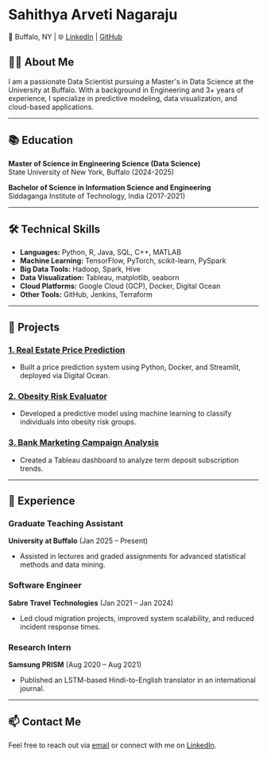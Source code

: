 # Sahithya Arveti Nagaraju

📍 Buffalo, NY | 🌐 [LinkedIn](https://www.linkedin.com/in/sahithyaarveti/) | [GitHub](https://github.com/SAHITHYA21)

## 👩‍🎓 About Me
I am a passionate Data Scientist pursuing a Master's in Data Science at the University at Buffalo. With a background in Engineering and 3+ years of experience, I specialize in predictive modeling, data visualization, and cloud-based applications.

---

## 📚 Education
**Master of Science in Engineering Science (Data Science)**  
State University of New York, Buffalo (2024-2025)  

**Bachelor of Science in Information Science and Engineering**  
Siddaganga Institute of Technology, India (2017-2021)

---

## 🛠 Technical Skills
- **Languages:** Python, R, Java, SQL, C++, MATLAB
- **Machine Learning:** TensorFlow, PyTorch, scikit-learn, PySpark
- **Big Data Tools:** Hadoop, Spark, Hive
- **Data Visualization:** Tableau, matplotlib, seaborn
- **Cloud Platforms:** Google Cloud (GCP), Docker, Digital Ocean
- **Other Tools:** GitHub, Jenkins, Terraform

---

## 🌟 Projects
### [1. Real Estate Price Prediction](projects/real-estate-price-prediction.md)
- Built a price prediction system using Python, Docker, and Streamlit, deployed via Digital Ocean.

### [2. Obesity Risk Evaluator](projects/obesity-risk-evaluator.md)
- Developed a predictive model using machine learning to classify individuals into obesity risk groups.

### [3. Bank Marketing Campaign Analysis](projects/bank-marketing-campaign.md)
- Created a Tableau dashboard to analyze term deposit subscription trends.

---

## 💼 Experience
### Graduate Teaching Assistant  
**University at Buffalo** (Jan 2025 – Present)  
- Assisted in lectures and graded assignments for advanced statistical methods and data mining.

### Software Engineer  
**Sabre Travel Technologies** (Jan 2021 – Jan 2024)  
- Led cloud migration projects, improved system scalability, and reduced incident response times.

### Research Intern  
**Samsung PRISM** (Aug 2020 – Aug 2021)  
- Published an LSTM-based Hindi-to-English translator in an international journal.

---

## 📫 Contact Me
Feel free to reach out via [email](mailto:sahithyaarvetinagaraju@gmail.com) or connect with me on [LinkedIn](https://www.linkedin.com/in/sahithyaarveti/).
